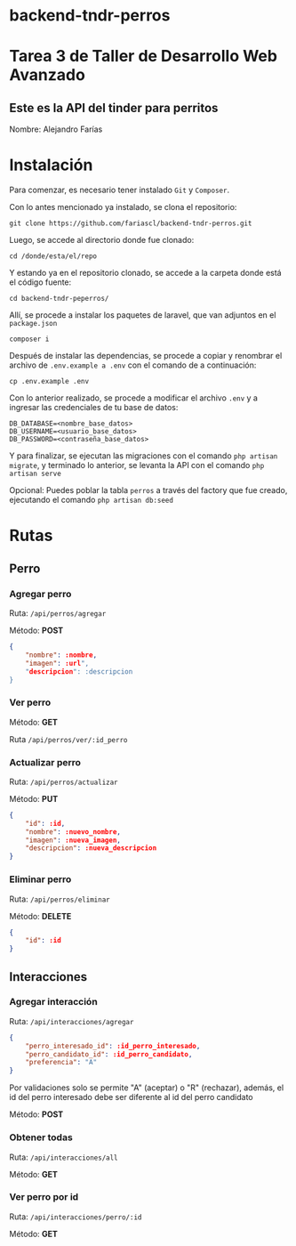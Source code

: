# backend-tndr-perros
# Tarea 3 de Taller de Desarrollo Web Avanzado
## Este es la API del tinder para perritos

Nombre: Alejandro Farías

# Instalación
Para comenzar, es necesario tener instalado `Git` y `Composer`.

Con lo antes mencionado ya instalado, se clona el repositorio:

`git clone https://github.com/fariascl/backend-tndr-perros.git`

Luego, se accede al directorio donde fue clonado:

`cd /donde/esta/el/repo`

Y estando ya en el repositorio clonado, se accede a la carpeta donde está el código fuente:

`cd backend-tndr-peperros/`

Allí, se procede a instalar los paquetes de laravel, que van adjuntos en el `package.json`

`composer i`

Después de instalar las dependencias, se procede a copiar y renombrar el archivo de `.env.example a .env` con el comando de a continuación:

`cp .env.example .env`

Con lo anterior realizado, se procede a modificar el archivo `.env` y a ingresar las credenciales de tu base de datos:

```env
DB_DATABASE=<nombre_base_datos>
DB_USERNAME=<usuario_base_datos>
DB_PASSWORD=<contraseña_base_datos>
```

Y para finalizar, se ejecutan las migraciones con el comando `php artisan migrate`, y terminado lo anterior, se levanta la API con el comando `php artisan serve`

Opcional: Puedes poblar la tabla `perros` a través del factory que fue creado, ejecutando el comando `php artisan db:seed`

# Rutas

## Perro
### Agregar perro

Ruta: `/api/perros/agregar`

Método: **POST**

```json
{
	"nombre": :nombre,
	"imagen": :url",
	"descripcion": :descripcion
}
```

### Ver perro

Método: **GET**

Ruta `/api/perros/ver/:id_perro`

### Actualizar perro
Ruta: `/api/perros/actualizar`

Método: **PUT**
```json
{
	"id": :id,
	"nombre": :nuevo_nombre,
	"imagen": :nueva_imagen,
	"descripcion": :nueva_descripcion
}
```

### Eliminar perro
Ruta: `/api/perros/eliminar`

Método: **DELETE**

```json
{
	"id": :id
}
```

## Interacciones 

### Agregar interacción
Ruta: `/api/interacciones/agregar`

```json 
{
	"perro_interesado_id": :id_perro_interesado,
	"perro_candidato_id": :id_perro_candidato,
	"preferencia": "A"
}
```
Por validaciones solo se permite "A" (aceptar) o "R" (rechazar), además, el id del perro interesado debe ser diferente al id del perro candidato

Método: **POST**

### Obtener todas
Ruta: `/api/interacciones/all`

Método: **GET**

### Ver perro por id 
Ruta: `/api/interacciones/perro/:id`

Método: **GET**
